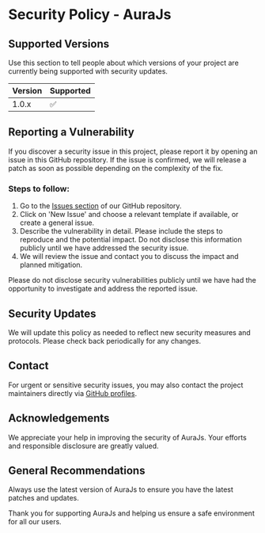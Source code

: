 # Security Policy - AuraJs

## Supported Versions

Use this section to tell people about which versions of your project are currently being supported with security
updates.

| Version | Supported          |
|---------|--------------------|
| 1.0.x   | :white_check_mark: |

## Reporting a Vulnerability

If you discover a security issue in this project, please report it by opening an issue in this GitHub repository. If the
issue is confirmed, we will release a patch as soon as possible depending on the complexity of the fix.

### Steps to follow:

1. Go to the [Issues section](https://github.com/AtsumiFlex/AuraJs/issues) of our GitHub repository.
2. Click on 'New Issue' and choose a relevant template if available, or create a general issue.
3. Describe the vulnerability in detail. Please include the steps to reproduce and the potential impact. Do not disclose
   this information publicly until we have addressed the security issue.
4. We will review the issue and contact you to discuss the impact and planned mitigation.

Please do not disclose security vulnerabilities publicly until we have had the opportunity to investigate and address
the reported issue.

## Security Updates

We will update this policy as needed to reflect new security measures and protocols. Please check back periodically for
any changes.

## Contact

For urgent or sensitive security issues, you may also contact the project maintainers directly
via [GitHub profiles](https://github.com/AtsumiFlex).

## Acknowledgements

We appreciate your help in improving the security of AuraJs. Your efforts and responsible disclosure are greatly valued.

## General Recommendations

Always use the latest version of AuraJs to ensure you have the latest patches and updates.

Thank you for supporting AuraJs and helping us ensure a safe environment for all our users.
